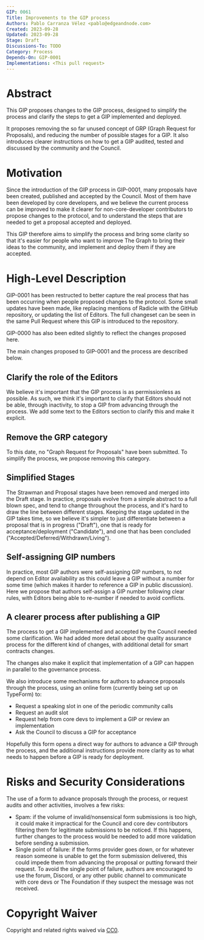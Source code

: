 ```yaml
---
GIP: 0061
Title: Improvements to the GIP process
Authors: Pablo Carranza Vélez <pablo@edgeandnode.com>
Created: 2023-09-28
Updated: 2023-09-28
Stage: Draft
Discussions-To: TODO
Category: Process
Depends-On: GIP-0001
Implementations: <This pull request>
---
```


# Abstract

This GIP proposes changes to the GIP process, designed to simplify the process and clarify the steps to get a GIP implemented and deployed.

It proposes removing the so far unused concept of GRP (Graph Request for Proposals), and reducing the number of possible stages for a GIP. It also introduces clearer instructions on how to get a GIP audited, tested and discussed by the community and the Council.

# Motivation

Since the introduction of the GIP process in GIP-0001, many proposals have been created, published and accepted by the Council. Most of them have been developed by core developers, and we believe the current process can be improved to make it clearer for non-core-developer contributors to propose changes to the protocol, and to understand the steps that are needed to get a proposal accepted and deployed.

This GIP therefore aims to simplify the process and bring some clarity so that it's easier for people who want to improve The Graph to bring their ideas to the community, and implement and deploy them if they are accepted.

# High-Level Description

GIP-0001 has been restructed to better capture the real process that has been occurring when people proposed changes to the protocol. Some small updates have been made, like replacing mentions of Radicle with the GitHub repository, or updating the list of Editors. The full changeset can be seen in the same Pull Request where this GIP is introduced to the repository.

GIP-0000 has also been edited slightly to reflect the changes proposed here.

The main changes proposed to GIP-0001 and the process are described below.

## Clarify the role of the Editors

We believe it's important that the GIP process is as permissionless as possible. As such, we think it's important to clarify that Editors should not be able, through inactivity, to stop a GIP from advancing through the process. We add some text to the Editors section to clarify this and make it explicit.

## Remove the GRP category

To this date, no "Graph Request for Proposals" have been submitted. To simplify the process, we propose removing this category.

## Simplified Stages

The Strawman and Proposal stages have been removed and merged into the Draft stage. In practice, proposals evolve from a simple abstract to a full blown spec, and tend to change throughout the process, and it's hard to draw the line between different stages. Keeping the stage updated in the GIP takes time, so we believe it's simpler to just differentiate between a proposal that is in progress ("Draft"), one that is ready for acceptance/deployment ("Candidate"), and one that has been concluded ("Accepted/Deferred/Withdrawn/Living").

## Self-assigning GIP numbers

In practice, most GIP authors were self-assigning GIP numbers, to not depend on Editor availability as this could leave a GIP without a number for some time (which makes it harder to reference a GIP in public discussion). Here we propose that authors self-assign a GIP number following clear rules, with Editors being able to re-number if needed to avoid conflicts.

## A clearer process after publishing a GIP

The process to get a GIP implemented and accepted by the Council needed some clarification. We had added more detail about the quality assurance process for the different kind of changes, with additional detail for smart contracts changes.

The changes also make it explicit that implementation of a GIP can happen in parallel to the governance process.

We also introduce some mechanisms for authors to advance proposals through the process, using an online form (currently being set up on TypeForm) to:
- Request a speaking slot in one of the periodic community calls
- Request an audit slot
- Request help from core devs to implement a GIP or review an implementation
- Ask the Council to discuss a GIP for acceptance

Hopefully this form opens a direct way for authors to advance a GIP through the process, and the additional instructions provide more clarity as to what needs to happen before a GIP is ready for deployment.

# Risks and Security Considerations

The use of a form to advance proposals through the process, or request audits and other activities, involves a few risks:
- Spam: if the volume of invalid/nonsensical form submissions is too high, it could make it impractical for the Council and core dev contributors filtering them for legitimate submissions to be noticed. If this happens, further changes to the process would be needed to add more validation before sending a submission.
- Single point of failure: if the forms provider goes down, or for whatever reason someone is unable to get the form submission delivered, this could impede them from advancing the proposal or putting forward their request. To avoid the single point of failure, authors are encouraged to use the forum, Discord, or any other public channel to communicate with core devs or The Foundation if they suspect the message was not received.

# Copyright Waiver

Copyright and related rights waived via [CC0](https://creativecommons.org/publicdomain/zero/1.0/).
